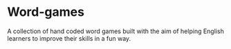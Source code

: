 # Word-games
A collection of hand coded word games built with the aim of helping English learners to improve their skills in a fun way.

